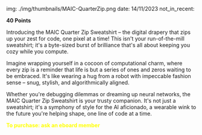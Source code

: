 img: ./img/thumbnails/MAIC-QuarterZip.png
date: 14/11/2023
not_in_recent:

**40 Points**

Introducing the MAIC Quarter Zip Sweatshirt – the digital drapery that zips up your zest for code, one pixel at a time! This isn't your run-of-the-mill sweatshirt; it's a byte-sized burst of brilliance that's all about keeping you cozy while you compute.

Imagine wrapping yourself in a cocoon of computational charm, where every zip is a reminder that life is but a series of ones and zeros waiting to be embraced. It's like wearing a hug from a robot with impeccable fashion sense – snug, stylish, and algorithmically aligned.

Whether you're debugging dilemmas or dreaming up neural networks, the MAIC Quarter Zip Sweatshirt is your trusty companion. It's not just a sweatshirt; it's a symphony of style for the AI aficionado, a wearable wink to the future you're helping shape, one line of code at a time.

<span style="color: yellow; font-weight: bold;">To purchase: ask an eboard member</span>